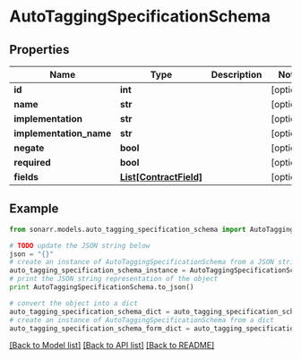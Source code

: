 # AutoTaggingSpecificationSchema


## Properties

Name | Type | Description | Notes
------------ | ------------- | ------------- | -------------
**id** | **int** |  | [optional] 
**name** | **str** |  | [optional] 
**implementation** | **str** |  | [optional] 
**implementation_name** | **str** |  | [optional] 
**negate** | **bool** |  | [optional] 
**required** | **bool** |  | [optional] 
**fields** | [**List[ContractField]**](ContractField.md) |  | [optional] 

## Example

```python
from sonarr.models.auto_tagging_specification_schema import AutoTaggingSpecificationSchema

# TODO update the JSON string below
json = "{}"
# create an instance of AutoTaggingSpecificationSchema from a JSON string
auto_tagging_specification_schema_instance = AutoTaggingSpecificationSchema.from_json(json)
# print the JSON string representation of the object
print AutoTaggingSpecificationSchema.to_json()

# convert the object into a dict
auto_tagging_specification_schema_dict = auto_tagging_specification_schema_instance.to_dict()
# create an instance of AutoTaggingSpecificationSchema from a dict
auto_tagging_specification_schema_form_dict = auto_tagging_specification_schema.from_dict(auto_tagging_specification_schema_dict)
```
[[Back to Model list]](../README.md#documentation-for-models) [[Back to API list]](../README.md#documentation-for-api-endpoints) [[Back to README]](../README.md)


